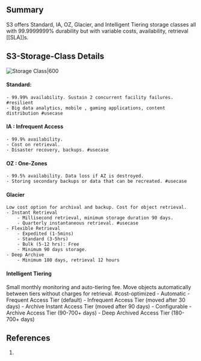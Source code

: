 ## Summary
S3 offers Standard, IA, OZ, Glacier, and Intelligent Tiering storage classes all with 99.9999999% durability but with variable costs, availability, retrieval [[SLA]]s.
## S3-Storage-Class Details

![Storage Class|600](s3-storage-classes.png)
#### Standard: 
	- 99.99% availability. Sustain 2 concurrent facility failures. #resilient 
	- Big data analytics, mobile , gaming applications, content distribution #usecase 
#### IA : Infrequent Access
	- 99.9% availability.
	- Cost on retrieval.
	- Disaster recovery, backups. #usecase 
#### OZ : One-Zones
	- 99.5% availability. Data loss if AZ is destroyed.
	- Storing secondary backups or data that can be recreated. #usecase 
#### Glacier 
	Low cost option for archival and backup. Cost for object retrieval.
	- Instant Retrieval
		- Millisecond retrieval, minimum storage duration 90 days.
		- Quarterly instantaneous retrieval. #usecase 
	- Flexible Retrieval
		- Expedited (1-5mins)
		- Standard (3-5hrs)
		- Bulk (5-12 hrs): Free
		- Minimum 90 days storage.
	- Deep Archive
		- Minimum 180 days, retrieval 12 hours
#### Intelligent Tiering
Small monthly monitoring and auto-tiering fee. Move objects automatically between tiers without charges for retrieval. #cost-optimized 
	- Automatic
		- Frequent Access Tier (default)
		- Infrequent Access Tier (moved after 30 days)
		- Archive Instant Access Tier (moved after 90 days)
	- Configurable
		- Archive Access Tier (90-700+ days)
		- Deep Archived Access Tier (180-700+ days)
## References

1.